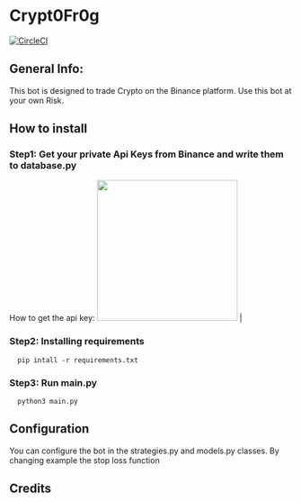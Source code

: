 # Crypt0Fr0g
[![CircleCI](https://circleci.com/gh/lona9a/Crypt0Fr0g.svg?style=shield)](https://circleci.com/gh/lona9a/Crypt0Fr0g)

## General Info:
  This bot is designed to trade Crypto on the Binance platform. Use this bot at your own Risk.
  
## How to install 

### Step1: Get your private Api Keys from Binance and write them to database.py
How to get the api key:
 <img src="https://public.bnbstatic.com/image/cms/article/body/202103/d40241dca7c551e2944fd039177b50d0.png" width="250"> |
### Step2: Installing requirements
      pip intall -r requirements.txt

### Step3: Run main.py
      python3 main.py
  
## Configuration
You can configure the bot in the strategies.py and models.py classes. By changing example the stop loss function

## Credits
